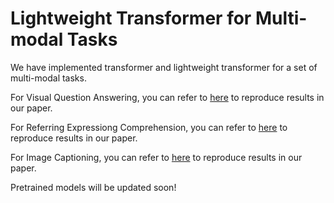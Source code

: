 # Lightweight Transformer for Multi-modal Tasks

We have implemented  transformer and lightweight transformer for a set of multi-modal tasks.

For Visual Question Answering, you can refer to [here](https://github.com/ECCV-1945/LWTransformer-for-multi-modal-tasks/tree/master/VQA) to reproduce results in our paper.

For Referring Expressiong Comprehension, you can refer to [here](https://github.com/ECCV-1945/LWTransformer-for-multi-modal-tasks/tree/master/REC) to reproduce results in our paper.

For Image Captioning, you can refer to [here](https://github.com/ECCV-1945/LWTransformer-for-multi-modal-tasks/tree/master/ImageCaptioning) to reproduce results in our paper.

Pretrained models will be updated soon!
